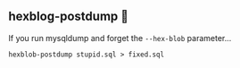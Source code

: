 ## hexblog-postdump 💊

If you run mysqldump and forget the `--hex-blob` parameter...

```shell
hexblob-postdump stupid.sql > fixed.sql
```
